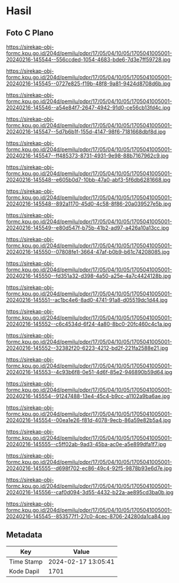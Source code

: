 # Hasil

## Foto C Plano

https://sirekap-obj-formc.kpu.go.id/204d/pemilu/pdpr/17/05/04/10/05/1705041005001-20240216-145544--556ccded-1054-4683-bde6-7d3e7ff59728.jpg

https://sirekap-obj-formc.kpu.go.id/204d/pemilu/pdpr/17/05/04/10/05/1705041005001-20240216-145545--0727e825-f19b-48f8-9a81-9424d8708d6b.jpg

https://sirekap-obj-formc.kpu.go.id/204d/pemilu/pdpr/17/05/04/10/05/1705041005001-20240216-145546--a54e84f7-2647-4942-91d0-ce56cb13fd4c.jpg

https://sirekap-obj-formc.kpu.go.id/204d/pemilu/pdpr/17/05/04/10/05/1705041005001-20240216-145547--5d7b6b1f-155d-4147-98f6-7181668dbf8d.jpg

https://sirekap-obj-formc.kpu.go.id/204d/pemilu/pdpr/17/05/04/10/05/1705041005001-20240216-145547--ff485373-8731-4931-9e98-88b7167962c9.jpg

https://sirekap-obj-formc.kpu.go.id/204d/pemilu/pdpr/17/05/04/10/05/1705041005001-20240216-145548--e605b0d7-10bb-47a0-abf3-5f6db6281668.jpg

https://sirekap-obj-formc.kpu.go.id/204d/pemilu/pdpr/17/05/04/10/05/1705041005001-20240216-145548--892a1170-45d0-4c58-8f86-20a039527e5b.jpg

https://sirekap-obj-formc.kpu.go.id/204d/pemilu/pdpr/17/05/04/10/05/1705041005001-20240216-145549--e80d547f-b75b-41b2-ad97-a426a10a13cc.jpg

https://sirekap-obj-formc.kpu.go.id/204d/pemilu/pdpr/17/05/04/10/05/1705041005001-20240216-145550--07808fe1-3664-47af-b0b9-b61c74208085.jpg

https://sirekap-obj-formc.kpu.go.id/204d/pemilu/pdpr/17/05/04/10/05/1705041005001-20240216-145550--fd351a32-d398-4a50-a25e-4a7c4424128b.jpg

https://sirekap-obj-formc.kpu.go.id/204d/pemilu/pdpr/17/05/04/10/05/1705041005001-20240216-145551--ac1bc4e6-8ad0-4741-91a8-d05519dc1d44.jpg

https://sirekap-obj-formc.kpu.go.id/204d/pemilu/pdpr/17/05/04/10/05/1705041005001-20240216-145552--c6c4534d-6f24-4a80-8bc0-20fc460c4c1a.jpg

https://sirekap-obj-formc.kpu.go.id/204d/pemilu/pdpr/17/05/04/10/05/1705041005001-20240216-145552--32382f20-6223-4212-bd2f-221fa2588e21.jpg

https://sirekap-obj-formc.kpu.go.id/204d/pemilu/pdpr/17/05/04/10/05/1705041005001-20240216-145553--4c93b6f8-0e51-4d6f-85e2-946890b59d64.jpg

https://sirekap-obj-formc.kpu.go.id/204d/pemilu/pdpr/17/05/04/10/05/1705041005001-20240216-145554--91247488-13e4-45c4-b9cc-a1102a9ba6ae.jpg

https://sirekap-obj-formc.kpu.go.id/204d/pemilu/pdpr/17/05/04/10/05/1705041005001-20240216-145554--00ea1e26-f81d-4078-9ecb-86a59e82b5a4.jpg

https://sirekap-obj-formc.kpu.go.id/204d/pemilu/pdpr/17/05/04/10/05/1705041005001-20240216-145555--c5ff02ab-9ad3-45ba-ac0e-a5e899dfa1f7.jpg

https://sirekap-obj-formc.kpu.go.id/204d/pemilu/pdpr/17/05/04/10/05/1705041005001-20240216-145555--d698f702-ec86-49c4-92f5-9878b93e6d7e.jpg

https://sirekap-obj-formc.kpu.go.id/204d/pemilu/pdpr/17/05/04/10/05/1705041005001-20240216-145556--caf0d094-3d55-4432-b22a-ae895cd3ba0b.jpg

https://sirekap-obj-formc.kpu.go.id/204d/pemilu/pdpr/17/05/04/10/05/1705041005001-20240216-145545--853577f1-27c0-4cec-8706-24280da1ca84.jpg


## Metadata

| Key        | Value               |
| ---------- | ------------------- |
| Time Stamp | 2024-02-17 13:05:41 |
| Kode Dapil | 1701                |



